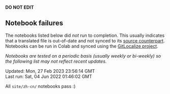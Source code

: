 __DO NOT EDIT__

## Notebook failures

The notebooks listed below did *not* run to completion. This usually indicates
that a translated file is out-of-date and not synced to its
[source counterpart](../en-snapshot/). Notebooks can be run in Colab and synced
using the [GitLocalize project](https://gitlocalize.com/tensorflow/docs-l10n).

*Notebooks are tested on a periodic basis (usually weekly or bi-weekly) so the
following list may not reflect recent updates.*

Updated: Mon, 27 Feb 2023 23:56:14 GMT<br/>
Last run: Sat, 04 Jun 2022 01:46:02 GMT

All <code>site/zh-cn/</code> notebooks pass :)

